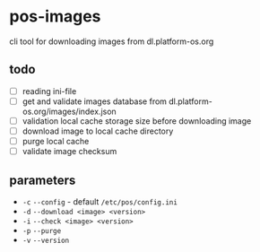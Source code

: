 # pos-images

cli tool for downloading images from dl.platform-os.org

## todo

- [ ] reading ini-file
- [ ] get and validate images database from dl.platform-os.org/images/index.json
- [ ] validation local cache storage size before downloading image
- [ ] download image to local cache directory
- [ ] purge local cache
- [ ] validate image checksum

## parameters

- `-c` `--config` - default `/etc/pos/config.ini`
- `-d` `--download <image> <version>`
- `-i` `--check <image> <version>`
- `-p` `--purge`
- `-v` `--version`
